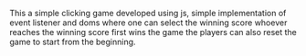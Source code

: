 This a simple clicking game developed using js, simple implementation of event listener and doms where 
one can select the winning score whoever reaches the winning score first wins the game the players can also reset the game to start 
from the beginning.
